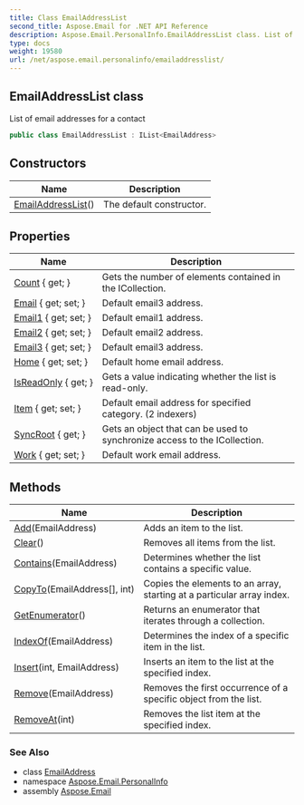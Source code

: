 ```yaml
---
title: Class EmailAddressList
second_title: Aspose.Email for .NET API Reference
description: Aspose.Email.PersonalInfo.EmailAddressList class. List of email addresses for a contact
type: docs
weight: 19580
url: /net/aspose.email.personalinfo/emailaddresslist/
---
```

## EmailAddressList class

List of email addresses for a contact

```csharp
public class EmailAddressList : IList<EmailAddress>
```

## Constructors

| Name | Description |
| --- | --- |
| [EmailAddressList](emailaddresslist/)() | The default constructor. |

## Properties

| Name | Description |
| --- | --- |
| [Count](../../aspose.email.personalinfo/emailaddresslist/count/) { get; } | Gets the number of elements contained in the ICollection. |
| [Email](../../aspose.email.personalinfo/emailaddresslist/email/) { get; set; } | Default email3 address. |
| [Email1](../../aspose.email.personalinfo/emailaddresslist/email1/) { get; set; } | Default email1 address. |
| [Email2](../../aspose.email.personalinfo/emailaddresslist/email2/) { get; set; } | Default email2 address. |
| [Email3](../../aspose.email.personalinfo/emailaddresslist/email3/) { get; set; } | Default email3 address. |
| [Home](../../aspose.email.personalinfo/emailaddresslist/home/) { get; set; } | Default home email address. |
| [IsReadOnly](../../aspose.email.personalinfo/emailaddresslist/isreadonly/) { get; } | Gets a value indicating whether the list is read-only. |
| [Item](../../aspose.email.personalinfo/emailaddresslist/item/) { get; set; } | Default email address for specified category. (2 indexers) |
| [SyncRoot](../../aspose.email.personalinfo/emailaddresslist/syncroot/) { get; } | Gets an object that can be used to synchronize access to the ICollection. |
| [Work](../../aspose.email.personalinfo/emailaddresslist/work/) { get; set; } | Default work email address. |

## Methods

| Name | Description |
| --- | --- |
| [Add](../../aspose.email.personalinfo/emailaddresslist/add/)(EmailAddress) | Adds an item to the list. |
| [Clear](../../aspose.email.personalinfo/emailaddresslist/clear/)() | Removes all items from the list. |
| [Contains](../../aspose.email.personalinfo/emailaddresslist/contains/)(EmailAddress) | Determines whether the list contains a specific value. |
| [CopyTo](../../aspose.email.personalinfo/emailaddresslist/copyto/)(EmailAddress[], int) | Copies the elements to an array, starting at a particular array index. |
| [GetEnumerator](../../aspose.email.personalinfo/emailaddresslist/getenumerator/)() | Returns an enumerator that iterates through a collection. |
| [IndexOf](../../aspose.email.personalinfo/emailaddresslist/indexof/)(EmailAddress) | Determines the index of a specific item in the list. |
| [Insert](../../aspose.email.personalinfo/emailaddresslist/insert/)(int, EmailAddress) | Inserts an item to the list at the specified index. |
| [Remove](../../aspose.email.personalinfo/emailaddresslist/remove/)(EmailAddress) | Removes the first occurrence of a specific object from the list. |
| [RemoveAt](../../aspose.email.personalinfo/emailaddresslist/removeat/)(int) | Removes the list item at the specified index. |

### See Also

* class [EmailAddress](../emailaddress/)
* namespace [Aspose.Email.PersonalInfo](../../aspose.email.personalinfo/)
* assembly [Aspose.Email](../../)


